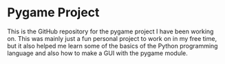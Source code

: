 # Pygame Project
This is the GitHub repository for the pygame project I have been working on. This was mainly just a fun personal project to work on in my free time, but it also helped me learn some of the basics of the Python programming language and also how to make a GUI with the pygame module.
